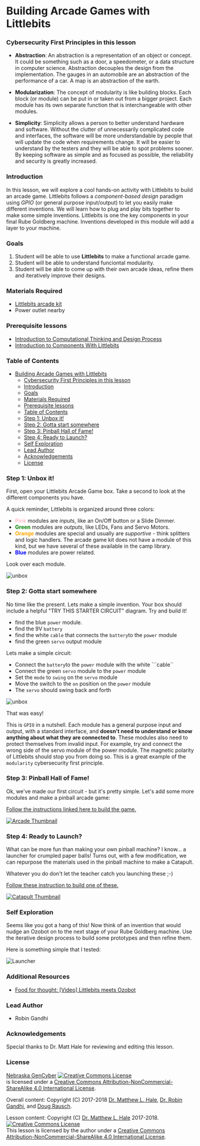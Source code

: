 # Building Arcade Games with Littlebits

### Cybersecurity First Principles in this lesson

* __Abstraction__: An abstraction is a representation of an object or concept. It could be something such as a door, a speedometer, or a data structure in computer science. Abstraction decouples the design from the implementation. The gauges in an automobile are an abstraction of the performance of a car. A map is an abstraction of the earth.

* __Modularization__: The concept of modularity is like building blocks. Each block (or module) can be put in or taken out from a bigger project. Each module has its own separate function that is interchangeable with other modules.

* __Simplicity__: Simplicity allows a person to better understand hardware and software. Without the clutter of unnecessarily complicated code and interfaces, the software will be more understandable by people that will update the code when requirements change. It will be easier to understand by the testers and they will be able to spot problems sooner. By keeping software as simple and as focused as possible, the reliability and security is greatly increased.

### Introduction
In this lesson, we will explore a cool hands-on activity with Littlebits to build an arcade game. Littlebits follows a _component-based design_ paradigm using _GPIO_ (or general purpose input/output) to let you easily make different inventions. We will learn how to plug and play bits together to make some simple inventions. Littlebits is one the key components in your final Rube Goldberg machine. Inventions developed in this module will add a layer to your machine.

### Goals
1. Student will be able to use **Littlebits** to make a functional arcade game.
2. Student will be able to understand funciontal modularity.
3. Student will be able to come up with their own arcade ideas, refine them and iteratively improve their designs.

### Materials Required

* [Littlebits arcade kit](https://littlebits.com/products/arcade-game)
* Power outlet nearby

### Prerequisite lessons
* [Introduction to Computational Thinking and Design Process](https://mlhale.github.io/nebraska-gencyber-modules/intro_to_computational_thinking_and_design_process/README/)
* [Introduction to Components With Littlebits](https://mlhale.github.io/nebraska-gencyber-modules/intro_to_components_with_littlebits/README/)

### Table of Contents
<!-- TOC START min:1 max:3 link:true update:true -->
- [Building Arcade Games with Littlebits](#building-arcade-games-with-littlebits)
    - [Cybersecurity First Principles in this lesson](#cybersecurity-first-principles-in-this-lesson)
    - [Introduction](#introduction)
    - [Goals](#goals)
    - [Materials Required](#materials-required)
    - [Prerequisite lessons](#prerequisite-lessons)
    - [Table of Contents](#table-of-contents)
    - [Step 1: Unbox it!](#step-1-unbox-it)
    - [Step 2: Gotta start somewhere](#step-2-gotta-start-somewhere)
    - [Step 3: Pinball Hall of Fame!](#step-3-pinball-hall-of-fame)
    - [Step 4: Ready to Launch?](#step-4-ready-to-launch)
    - [Self Exploration](#self-exploration)
    - [Lead Author](#lead-author)
    - [Acknowledgements](#acknowledgements)
    - [License](#license)

<!-- TOC END -->

### Step 1: Unbox it!
First, open your Littlebits Arcade Game box. Take a second to look at the different components you have.

A quick reminder, Littlebits is organized around three colors:

* **<span style="color: pink">Pink</span>** modules are _inputs_, like an On/Off button or a Slide Dimmer.
* **<span style="color: green">Green</span>** modules are _outputs_, like LEDs, Fans and Servo Motors.
* **<span style="color: orange">Orange</span>** modules are special and usually are _supportive_ - think splitters and logic handlers. The arcade game kit does not have a module of this kind, but we have several of these available in the camp library.
* **<span style="color: blue">Blue</span>** modules are power related.

Look over each module.

![unbox](./img/unboxed.jpg)

### Step 2: Gotta start somewhere
No time like the present. Lets make a simple invention. Your box should include a helpful "TRY THIS STARTER CIRCUIT" diagram. Try and build it!

* find the blue ```power``` module.
* find the 9V ```battery```
* find the white ```cable``` that connects the ```battery```to the ```power``` module
* find the green ```servo``` output module

Lets make a simple circuit:

* Connect the ```battery```to the ```power``` module with the white ```cable``
* Connect the green ```servo``` module to the ```power``` module
* Set the ```mode``` to ```swing``` on the ```servo``` module
* Move the switch to the ```on``` position on the ```power``` module
* The ```servo``` should swing back and forth

![unbox](./img/starter-circuit.jpg)

That was easy!

This is `GPIO` in a nutshell. Each module has a general purpose input and output, with a standard interface, and **doesn't need to understand or know anything about what they are connected to**. These modules also need to protect themselves from invalid input. For example, try and connect the wrong side of the servo module of the power module. The magnetic polarity of Littlebits should stop you from doing so. This is a great example of the `modularity` cybersecurity first principle.

### Step 3: Pinball Hall of Fame!
Ok, we've made our first circuit - but it's pretty simple. Let's add some more modules and make a pinball arcade game:

[Follow the instructions linked here to build the game.](./files/pinball-instructions.pdf)

[![Arcade Thumbnail](./img/arcadethumbnail.png)](./files/pinball-instructions.pdf)


### Step 4: Ready to Launch?

What can be more fun than making your own pinball machine? I know... a launcher for crumpled paper balls! Turns out, with a few modification, we can repurpose the materials used in the pinball machine to make a Catapult.

Whatever you do don't let the teacher catch you launching these ;-)

[Follow these instruction to build one of these.](./files/catapult-instructions.pdf)

[![Catapult Thumbnail](./img/catapultthumbnail.png)](./files/catapult-instructions.pdf)

### Self Exploration
Seems like you got a hang of this! Now think of an invention that would nudge an Ozobot on to the next stage of your Rube Goldberg machine. Use the iterative design process to build some prototypes and then refine them.

Here is something simple that I tested:

![Launcher](./img/launch.gif)

### Additional Resources
- [Food for thought: [Video] Littlebits meets Ozobot](https://www.youtube.com/watch?v=2uUBTV7fL_U)

### Lead Author

- Robin Gandhi

### Acknowledgements
Special thanks to Dr. Matt Hale for reviewing and editing this lesson.

### License
[Nebraska GenCyber](https://github.com/MLHale/nebraska-gencyber) <a rel="license" href="http://creativecommons.org/licenses/by-nc-sa/4.0/"><img alt="Creative Commons License" style="border-width:0" src="https://i.creativecommons.org/l/by-nc-sa/4.0/88x31.png" /></a><br /> is licensed under a <a rel="license" href="http://creativecommons.org/licenses/by-nc-sa/4.0/">Creative Commons Attribution-NonCommercial-ShareAlike 4.0 International License</a>.

Overall content: Copyright (C) 2017-2018  [Dr. Matthew L. Hale](http://faculty.ist.unomaha.edu/mhale/), [Dr. Robin Gandhi](http://faculty.ist.unomaha.edu/rgandhi/), and [Doug Rausch](http://www.bellevue.edu/about/leadership/faculty/rausch-douglas).

Lesson content: Copyright (C) [Dr. Matthew L. Hale](http://faculty.ist.unomaha.edu/mhale/) 2017-2018.  
<a rel="license" href="http://creativecommons.org/licenses/by-nc-sa/4.0/"><img alt="Creative Commons License" style="border-width:0" src="https://i.creativecommons.org/l/by-nc-sa/4.0/88x31.png" /></a><br /><span xmlns:dct="http://purl.org/dc/terms/" property="dct:title">This lesson</span> is licensed by the author under a <a rel="license" href="http://creativecommons.org/licenses/by-nc-sa/4.0/">Creative Commons Attribution-NonCommercial-ShareAlike 4.0 International License</a>.
